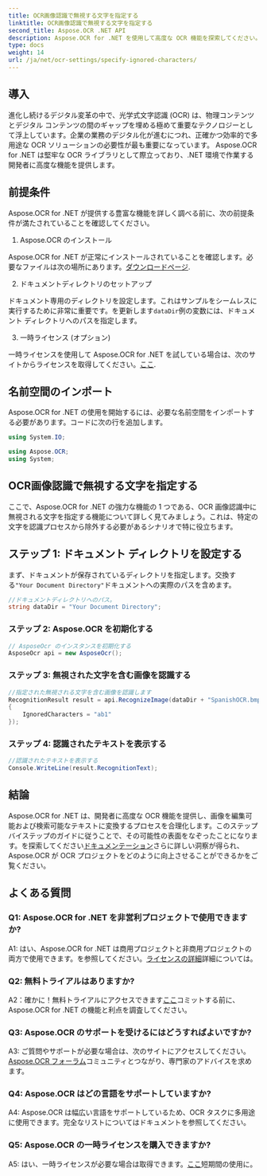 ```yaml
---
title: OCR画像認識で無視する文字を指定する
linktitle: OCR画像認識で無視する文字を指定する
second_title: Aspose.OCR .NET API
description: Aspose.OCR for .NET を使用して高度な OCR 機能を探索してください。効率的かつ正確で、開発者にとって使いやすい。
type: docs
weight: 14
url: /ja/net/ocr-settings/specify-ignored-characters/
---
```

## 導入

進化し続けるデジタル変革の中で、光学式文字認識 (OCR) は、物理コンテンツとデジタル コンテンツの間のギャップを埋める極めて重要なテクノロジーとして浮上しています。企業の業務のデジタル化が進むにつれ、正確かつ効率的で多用途な OCR ソリューションの必要性が最も重要になっています。 Aspose.OCR for .NET は堅牢な OCR ライブラリとして際立っており、.NET 環境で作業する開発者に高度な機能を提供します。

## 前提条件

Aspose.OCR for .NET が提供する豊富な機能を詳しく調べる前に、次の前提条件が満たされていることを確認してください。

1. Aspose.OCR のインストール

Aspose.OCR for .NET が正常にインストールされていることを確認します。必要なファイルは次の場所にあります。[ダウンロードページ](https://releases.aspose.com/ocr/net/).

2. ドキュメントディレクトリのセットアップ

ドキュメント専用のディレクトリを設定します。これはサンプルをシームレスに実行するために非常に重要です。を更新します`dataDir`例の変数には、ドキュメント ディレクトリへのパスを指定します。

3. 一時ライセンス (オプション)

一時ライセンスを使用して Aspose.OCR for .NET を試している場合は、次のサイトからライセンスを取得してください。[ここ](https://purchase.aspose.com/temporary-license/).

## 名前空間のインポート

Aspose.OCR for .NET の使用を開始するには、必要な名前空間をインポートする必要があります。コードに次の行を追加します。

```csharp
using System.IO;

using Aspose.OCR;
using System;
```

## OCR画像認識で無視する文字を指定する

ここで、Aspose.OCR for .NET の強力な機能の 1 つである、OCR 画像認識中に無視される文字を指定する機能について詳しく見てみましょう。これは、特定の文字を認識プロセスから除外する必要があるシナリオで特に役立ちます。

## ステップ 1: ドキュメント ディレクトリを設定する

まず、ドキュメントが保存されているディレクトリを指定します。交換する`"Your Document Directory"`ドキュメントへの実際のパスを含めます。

```csharp
//ドキュメントディレクトリへのパス。
string dataDir = "Your Document Directory";
```

### ステップ 2: Aspose.OCR を初期化する

```csharp
// AsposeOcr のインスタンスを初期化する
AsposeOcr api = new AsposeOcr();
```

### ステップ 3: 無視された文字を含む画像を認識する

```csharp
//指定された無視される文字を含む画像を認識します
RecognitionResult result = api.RecognizeImage(dataDir + "SpanishOCR.bmp", new RecognitionSettings
{
    IgnoredCharacters = "ab1"
});
```

### ステップ 4: 認識されたテキストを表示する

```csharp
//認識されたテキストを表示する
Console.WriteLine(result.RecognitionText);
```

## 結論

Aspose.OCR for .NET は、開発者に高度な OCR 機能を提供し、画像を編集可能および検索可能なテキストに変換するプロセスを合理化します。このステップバイステップのガイドに従うことで、その可能性の表面をなぞったことになります。を探索してください[ドキュメンテーション](https://reference.aspose.com/ocr/net/)さらに詳しい洞察が得られ、Aspose.OCR が OCR プロジェクトをどのように向上させることができるかをご覧ください。

## よくある質問

### Q1: Aspose.OCR for .NET を非営利プロジェクトで使用できますか?

 A1: はい、Aspose.OCR for .NET は商用プロジェクトと非商用プロジェクトの両方で使用できます。を参照してください。[ライセンスの詳細](https://purchase.aspose.com/buy)詳細については。

### Q2: 無料トライアルはありますか?

 A2：確かに！無料トライアルにアクセスできます[ここ](https://releases.aspose.com/)コミットする前に、Aspose.OCR for .NET の機能と利点を調査してください。

### Q3: Aspose.OCR のサポートを受けるにはどうすればよいですか?

 A3: ご質問やサポートが必要な場合は、次のサイトにアクセスしてください。[Aspose.OCR フォーラム](https://forum.aspose.com/c/ocr/16)コミュニティとつながり、専門家のアドバイスを求めます。

### Q4: Aspose.OCR はどの言語をサポートしていますか?

A4: Aspose.OCR は幅広い言語をサポートしているため、OCR タスクに多用途に使用できます。完全なリストについてはドキュメントを参照してください。

### Q5: Aspose.OCR の一時ライセンスを購入できますか?

 A5: はい、一時ライセンスが必要な場合は取得できます。[ここ](https://purchase.aspose.com/temporary-license/)短期間の使用に。